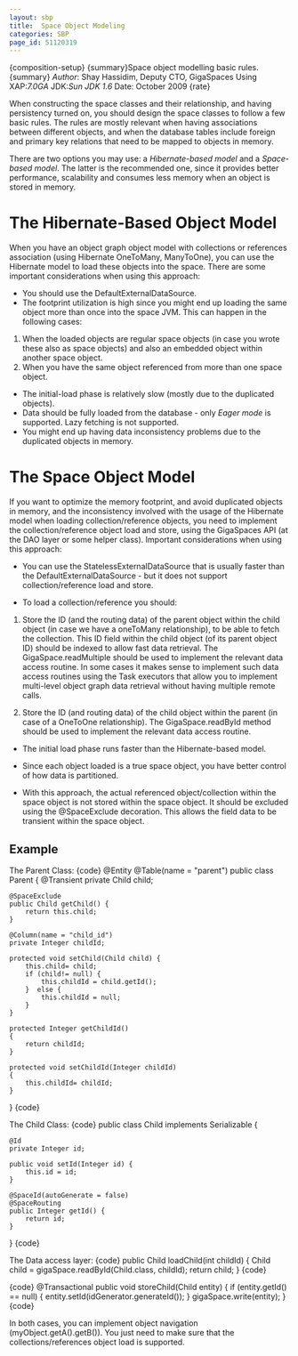 ```yaml
---
layout: sbp
title:  Space Object Modeling
categories: SBP
page_id: 51120319
---
```


{composition-setup}
{summary}Space object modelling basic rules.{summary}
*Author*: Shay Hassidim, Deputy CTO, GigaSpaces
Using XAP:*7.0GA*
JDK:*Sun JDK 1.6*
Date: October  2009
{rate}

When constructing the space classes and their relationship, and having persistency turned on, you should design the space classes to follow a few basic rules. The rules are mostly relevant when having associations between different objects, and when the database tables include foreign and primary key relations that need to be mapped to objects in memory.

There are two options you may use: a *Hibernate-based model* and a *Space-based model*. The latter is the recommended one, since it provides better performance, scalability and consumes less memory when an object is stored in memory.

# The Hibernate-Based Object Model
When you have an object graph object model with collections or references association (using Hibernate OneToMany, ManyToOne), you can use the Hibernate model to load these objects into the space. There are some important considerations when using this approach:
- You should use the DefaultExternalDataSource.
- The footprint utilization is high since you might end up loading the same object more than once into the space JVM. This can happen in the following cases:
1. When the loaded objects are regular space objects (in case you wrote these also as space objects) and also an embedded object within another space object.
2. When you have the same object referenced from more than one space object.
- The initial-load phase is relatively slow (mostly due to the duplicated objects).
- Data should be fully loaded from the database - only *Eager mode* is supported. Lazy fetching is not supported.
- You might end up having data inconsistency problems due to the duplicated objects in memory.

# The Space Object Model
If you want to optimize the memory footprint, and avoid duplicated objects in memory, and the inconsistency involved with the usage of the Hibernate model when loading collection/reference objects, you need to implement the collection/reference object load and store, using the GigaSpaces API (at the DAO layer or some helper class). Important considerations when using this approach:

- You can use the StatelessExternalDataSource that is usually faster than the DefaultExternalDataSource - but it does not support collection/reference load and store.

- To load a collection/reference you should:

1. Store the ID (and the routing data) of the parent object within the child object (in case we have a oneToMany relationship), to be able to fetch the collection. This ID field within the child object (of its parent object ID) should be indexed to allow fast data retrieval. The GigaSpace.readMultiple should be used to implement the relevant data access routine. In some cases it makes sense to implement such data access routines using the Task executors that allow you to implement multi-level object graph data retrieval without having multiple remote calls.

2. Store the ID (and routing data) of the child object within the parent (in case of a OneToOne relationship). The GigaSpace.readById method should be used to implement the relevant data access routine.

- The initial load phase runs faster than the Hibernate-based model.

- Since each object loaded is a true space object, you have better control of how data is partitioned.

- With this approach, the actual referenced object/collection within the space object is not stored within the space object. It should be excluded using the @SpaceExclude decoration. This allows the field data to be transient within the space object.

## Example

The Parent Class:
{code}
@Entity
@Table(name = "parent")
public class Parent
{
	@Transient
	private Child child;

	@SpaceExclude
	public Child getChild() {
		return this.child;
	}

	@Column(name = "child_id")
	private Integer childId;

	protected void setChild(Child child) {
		this.child= child;
		if (child!= null) {
			this.childId = child.getId();
		}  else {
			this.childId = null;
		}
	}

	protected Integer getChildId()
	{
		return childId;
	}

	protected void setChildId(Integer childId)
	{
		this.childId= childId;
	}

}
{code}

The Child Class:
{code}
public class Child implements Serializable {

    @Id
    private Integer id;

    public void setId(Integer id) {
		this.id = id;
	}

    @SpaceId(autoGenerate = false)
    @SpaceRouting
    public Integer getId() {
		return id;
	}
}
{code}


The Data access layer:
{code}
public Child loadChild(int childId) {
	Child child = gigaSpace.readById(Child.class, childId);
	return child;
}
{code}

{code}
@Transactional
public void storeChild(Child entity) {
if (entity.getId() == null) {
    entity.setId(idGenerator.generateId());
}
gigaSpace.write(entity);
}
{code}

In both cases, you can implement object navigation (myObject.getA().getB()). You just need to make sure that the collections/references object load is supported.

